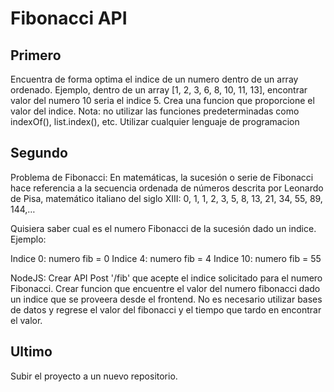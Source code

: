 # Fibonacci API
## Primero 
Encuentra de forma optima el indice de un numero dentro de un array ordenado.
Ejemplo, dentro de un array [1, 2, 3, 6, 8, 10, 11, 13], encontrar valor del numero 10 seria el indice 5. Crea una funcion que proporcione el valor del indice.
Nota: no utilizar las funciones predeterminadas como indexOf(), list.index(), etc.
Utilizar cualquier lenguaje de programacion

## Segundo
Problema de Fibonacci:
En matemáticas, la sucesión o serie de Fibonacci hace referencia a la secuencia ordenada de números descrita por Leonardo de Pisa, matemático italiano del siglo XIII:
0, 1, 1, 2, 3, 5, 8, 13, 21, 34, 55, 89, 144,…

Quisiera saber cual es el numero Fibonacci de la sucesión dado un indice.
Ejemplo:

Indice 0: numero fib = 0
Indice 4: numero fib = 4
Indice 10: numero fib = 55

NodeJS:
Crear API Post '/fib' que acepte el indice solicitado para el numero Fibonacci. 
Crear funcion que encuentre el valor del numero fibonacci dado un indice que se proveera desde el frontend. No es necesario utilizar bases de datos y regrese el valor del fibonacci y el tiempo que tardo en encontrar el valor.



## Ultimo
Subir el proyecto a un nuevo repositorio.



